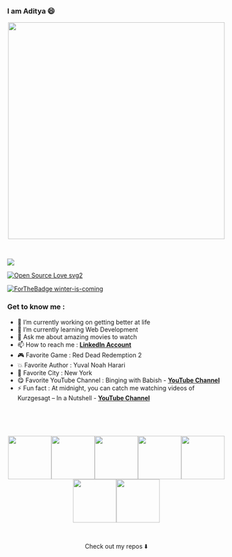 ### I am Aditya 😄

<p align="center">
  <!--
  <img width="500" src="https://media.giphy.com/media/cE02lboc8JPO/giphy.gif">
  -->
   <img width="500" height="500" src="https://media.giphy.com/media/RnPRNP5ICPl6M/giphy.gif">
</p>

<br>

![](https://komarev.com/ghpvc/?username=AGVGA&color=red)

[![Open Source Love svg2](https://badges.frapsoft.com/os/v2/open-source.svg?v=103)](https://github.com/ellerbrock/open-source-badges/)

[![ForTheBadge winter-is-coming](http://ForTheBadge.com/images/badges/winter-is-coming.svg)](http://ForTheBadge.com)

### Get to know me : 

- 🔭 I’m currently working on getting better at life
- 🌱 I’m currently learning Web Development
- 💬 Ask me about amazing movies to watch
- 📫 How to reach me : [**LinkedIn Account**](https://www.linkedin.com/in/aditya2000)
- 🎮 Favorite Game : Red Dead Redemption 2
- 💥 Favorite Author : Yuval Noah Harari
- 🗽 Favorite City : New York
- 😋 Favorite YouTube Channel : Binging with Babish -  [**YouTube Channel**](https://www.youtube.com/c/bingingwithbabish)
- ⚡ Fun fact : At midnight, you can catch me watching videos of Kurzgesagt – In a Nutshell -  [**YouTube Channel**](https://www.youtube.com/c/inanutshell)

<br>
<br>
<br>

<p align="center">
  <img src="https://media3.giphy.com/media/ln7z2eWriiQAllfVcn/200w.webp" width="100"><img src="https://i.giphy.com/media/LMt9638dO8dftAjtco/200.webp" width="100"><img src="https://i.giphy.com/media/eNAsjO55tPbgaor7ma/200w.webp" width="100"><img src="https://i.giphy.com/media/VgGthkhUvGgOit7Y9i/200.webp" width="100"><img src="https://media3.giphy.com/media/kdFc8fubgS31b8DsVu/giphy.webp" width="100"><img src="https://i.giphy.com/media/KzJkzjggfGN5Py6nkT/200.webp" width="100"><img src="https://i.giphy.com/media/IdyAQJVN2kVPNUrojM/200.webp" width="100">
</p>

<br>

<p align="center">
Check out my repos ⬇️  
</p>
